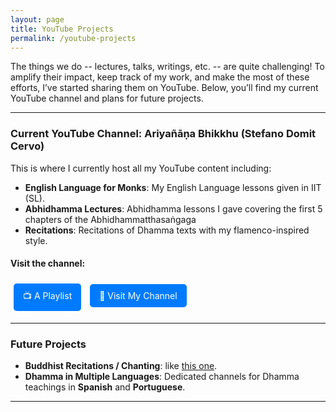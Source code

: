 ```yaml
---
layout: page
title: YouTube Projects
permalink: /youtube-projects
---
```


The things we do -- lectures, talks, writings, etc. -- are quite challenging! To amplify their impact, keep track of my work, and make the most of these efforts, I’ve started sharing them on YouTube. Below, you’ll find my current YouTube channel and plans for future projects.

---

### Current YouTube Channel: **Ariyañāṇa Bhikkhu (Stefano Domit Cervo)**

This is where I currently host all my YouTube content including:

- **English Language for Monks**: My English Language lessons given in IIT (SL).
- **Abhidhamma Lectures**: Abhidhamma lessons I gave covering the first 5 chapters of the Abhidhammatthasaṅgaga
- **Recitations**: Recitations of Dhamma texts with my flamenco-inspired style. 

#### Visit the channel:
<a href="https://youtube.com/playlist?list=PLXMGw7BI8gLVn_DKTX82nQ2Q0uWdUJpLT&feature=shared" target="_blank" class="btn">📺 A Playlist</a>
<a href="https://youtube.com/@anb_sdc?feature=shared" target="_blank" class="btn">🔗 Visit My Channel</a>

---

### Future Projects

- **Buddhist Recitations / Chanting**: like [this one](https://youtube.com/playlist?list=PLXMGw7BI8gLWOvfpN_v_B9NaC6iJ5Zok8&feature=shared).
- **Dhamma in Multiple Languages**: Dedicated channels for Dhamma teachings in **Spanish** and **Portuguese**.

---

<style>
  .btn {
    display: inline-block;
    margin: 5px;
    padding: 10px 15px;
    background-color: #007BFF;
    color: white;
    text-decoration: none;
    border-radius: 5px;
    transition: background-color 0.3s ease;
  }
  .btn:hover {
    background-color: #0056b3;
  }
</style>
